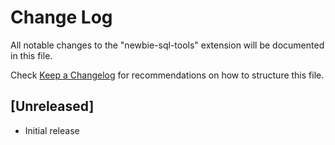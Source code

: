 # Change Log

All notable changes to the "newbie-sql-tools" extension will be documented in this file.

Check [Keep a Changelog](http://keepachangelog.com/) for recommendations on how to structure this file.

## [Unreleased]

- Initial release